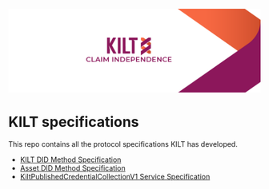 [![](.maintain/media/kilt-header.png)](https://kilt.io)

# KILT specifications

This repo contains all the protocol specifications KILT has developed.

- [KILT DID Method Specification](docs/did/did-spec.md)
- [Asset DID Method Specification](docs/did/asset-did-spec.md)
- [KiltPublishedCredentialCollectionV1 Service Specification](docs/did/kilt-published-credential-collection-v1.md)